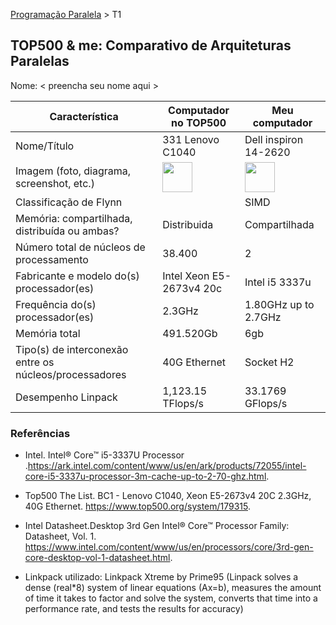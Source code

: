 [Programação Paralela](https://github.com/AndreaInfUFSM/elc139-2018a) > T1

TOP500 & me: Comparativo de Arquiteturas Paralelas
--------------------------------------------------

Nome: < preencha seu nome aqui >

| Característica                                            | Computador no TOP500  | Meu computador  |
| --------------------------------------------------------- | --------------------- | --------------- |
| Nome/Título                                               |  331 Lenovo C1040     |  Dell inspiron 14-2620
| Imagem (foto, diagrama, screenshot, etc.)                 |  <img src="http://www.top500.org/static//images/Top500_logo.png" width="48"> |  <img src="https://www.tudoemtecnologia.com/wp-content/uploads/2013/12/Dell-Inspiron-14-2620.jpg" width="48">|
| Classificação de Flynn                                    |                       |      SIMD           | 
| Memória: compartilhada, distribuída ou ambas?             |          Distribuida             |     Compartilhada            |
| Número total de núcleos de processamento                  |        38.400         |        2        |
| Fabricante e modelo do(s) processador(es)                 |Intel Xeon E5-2673v4 20c|Intel i5 3337u  |
| Frequência do(s) processador(es)                          |  2.3GHz               |1.80GHz up to 2.7GHz|
| Memória total                                             |        491.520Gb      |       6gb          |
| Tipo(s) de interconexão entre os núcleos/processadores    |      40G Ethernet     |      Socket H2           |
| Desempenho Linpack                                        |        1,123.15 TFlops/s               |  33.1769 GFlops/s      |

### Referências
- Intel. Intel® Core™ i5-3337U Processor .https://ark.intel.com/content/www/us/en/ark/products/72055/intel-core-i5-3337u-processor-3m-cache-up-to-2-70-ghz.html.
- Top500 The List. BC1 - Lenovo C1040, Xeon E5-2673v4 20C 2.3GHz, 40G Ethernet. https://www.top500.org/system/179315.
- Intel Datasheet.Desktop 3rd Gen Intel® Core™ Processor Family: Datasheet, Vol. 1. https://www.intel.com/content/www/us/en/processors/core/3rd-gen-core-desktop-vol-1-datasheet.html.


- Linkpack utilizado: Linkpack Xtreme by Prime95
(Linpack solves a dense (real*8) system of linear equations (Ax=b), measures
the amount of time it takes to factor and solve the system, converts that
time into a performance rate, and tests the results for accuracy)
